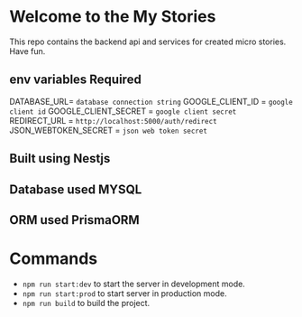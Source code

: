 # Welcome to the My Stories

This repo contains the backend api and services for created micro stories.
Have fun.

## env variables Required

DATABASE_URL= `database connection string`
GOOGLE_CLIENT_ID = `google client id`
GOOGLE_CLIENT_SECRET = `google client secret`
REDIRECT_URL = `http://localhost:5000/auth/redirect`
JSON_WEBTOKEN_SECRET = `json web token secret`

## Built using Nestjs

## Database used MYSQL

## ORM used PrismaORM

# Commands

- `npm run start:dev` to start the server in development mode.
- `npm run start:prod` to start server in production mode.
- `npm run build` to build the project.
